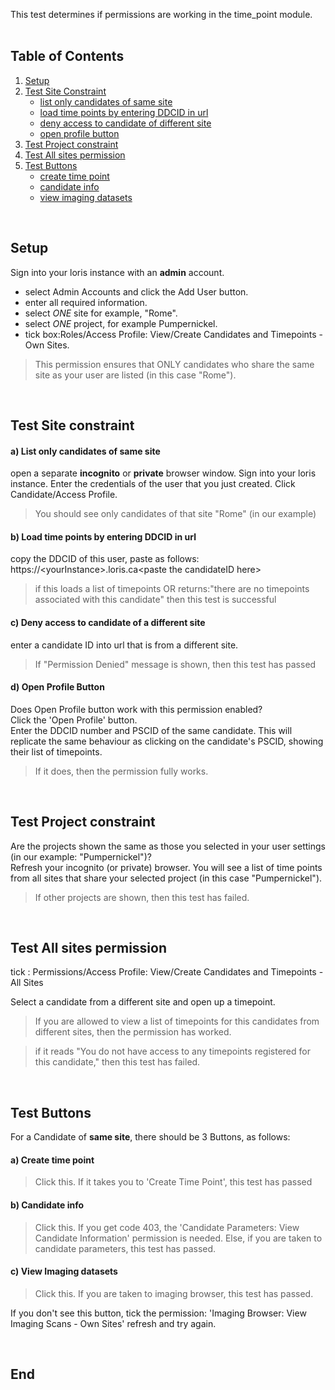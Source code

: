 This test determines if permissions are working in the time_point module.<br>
<br>

## Table of Contents<br>
1. [Setup](#setup)
2. [Test Site Constraint](#test-site-constraint)
    - [list only candidates of same site](#list-only-candidates-of-same-site)
    - [load time points by entering DDCID in url](#load-time-points-by-entering-DDCID-in-url)
    - [deny access to candidate of different site](#deny-access-to-candidate-of-different-site)
    - [open profile button](#open-profile-button)
3. [Test Project constraint](#test-project-constraint)
4. [Test All sites permission](#test-all-sites-permission)
5. [Test Buttons](#test-buttons)
    - [create time point](#create-time-point)
    - [candidate info](#candidate-info)
    - [view imaging datasets](#view-imaging-data)

<br>

## Setup

Sign into your loris instance with an **admin** account.<br>

- select Admin Accounts and click the Add User button.<br> 
- enter all required information.<br>
- select *ONE* site for example, "Rome".<br>
- select *ONE* project, for example Pumpernickel.<br>
- tick box:Roles/Access Profile: View/Create Candidates and Timepoints - Own Sites.<br>
>This permission ensures that ONLY candidates who share the same site as your user are listed (in this case "Rome").<br>

<br>

## Test Site constraint<br> 

#### a) List only candidates of same site<br>
open a separate **incognito** or **private** browser window.
Sign into your loris instance. Enter the credentials of the user that you just created. Click Candidate/Access Profile.<br>
>You should see only candidates of that site "Rome" (in our example)

#### b) Load time points by entering DDCID in url<br>
copy the DDCID of this user, paste as follows:
https://\<yourInstance>\.loris.ca\<paste the candidateID here><br>
>if this loads a list of timepoints 
OR returns:"there are no timepoints associated with this candidate" then this test is successful

#### c) Deny access to candidate of a different site<br>
enter a candidate ID into url that is from a different site.<br>
>If "Permission Denied" message is shown, then this test has passed

#### d) Open Profile Button<br>
Does Open Profile button work with this permission enabled?<br>
Click the 'Open Profile' button.<br>
Enter the DDCID number and PSCID of the same candidate.
This will replicate the same behaviour as clicking on the candidate's PSCID, showing their list of timepoints.<br>
>If it does, then the permission fully works. 

<br>

## Test Project constraint<br>
Are the projects shown the same as those you selected in your user settings (in our example: "Pumpernickel")?<br>Refresh your incognito (or private) browser.
You will see a list of time points from all sites that share your selected project (in this case "Pumpernickel").<br> 
>If other projects are shown, then this test has failed.<br>

<br>

## Test All sites permission<br>
tick : Permissions/Access Profile: View/Create Candidates and Timepoints - All Sites

Select a candidate from a different site and open up a timepoint.

>If you are allowed to view a list of timepoints for this candidates from different sites, then the permission has worked.

>if it reads 
"You do not have access to any timepoints registered for this candidate," then this test has failed.

<br>

## Test Buttons<br>
For a Candidate of **same site**, there should be 3 Buttons, as follows:<br>

#### a) Create time point<br>

>Click this. If it takes you to 'Create Time Point', this test has passed
 
#### b) Candidate info<br> 
>Click this. If you get code 403, the 
'Candidate Parameters: View Candidate Information' permission is needed.
Else, if you are taken to candidate parameters, this test has passed.

#### c) View Imaging datasets<br>
>Click this. If you are taken to imaging browser, this test has passed.<br>

If you don't see this button, tick the permission:
'Imaging Browser: View Imaging Scans - Own Sites'
refresh and try again.

<br>

## End









